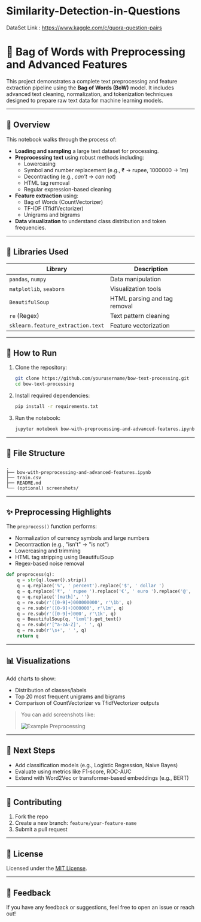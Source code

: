 # Similarity-Detection-in-Questions

DataSet Link : https://www.kaggle.com/c/quora-question-pairs

# 🧠 Bag of Words with Preprocessing and Advanced Features

This project demonstrates a complete text preprocessing and feature extraction pipeline using the **Bag of Words (BoW)** model. It includes advanced text cleaning, normalization, and tokenization techniques designed to prepare raw text data for machine learning models.

---

## 📌 Overview

This notebook walks through the process of:

- **Loading and sampling** a large text dataset for processing.
- **Preprocessing text** using robust methods including:
  - Lowercasing
  - Symbol and number replacement (e.g., ₹ → rupee, 1000000 → 1m)
  - Decontracting (e.g., *can't* → *can not*)
  - HTML tag removal
  - Regular expression-based cleaning
- **Feature extraction** using:
  - Bag of Words (CountVectorizer)
  - TF-IDF (TfidfVectorizer)
  - Unigrams and bigrams
- **Data visualization** to understand class distribution and token frequencies.

---

## 🔧 Libraries Used

| Library              | Description                          |
|----------------------|--------------------------------------|
| `pandas`, `numpy`    | Data manipulation                    |
| `matplotlib`, `seaborn` | Visualization tools               |
| `BeautifulSoup`      | HTML parsing and tag removal         |
| `re` (Regex)         | Text pattern cleaning                |
| `sklearn.feature_extraction.text` | Feature vectorization  |

---

## 🚀 How to Run

1. Clone the repository:
   ```bash
   git clone https://github.com/yourusername/bow-text-processing.git
   cd bow-text-processing
   ```

2. Install required dependencies:
   ```bash
   pip install -r requirements.txt
   ```

3. Run the notebook:
   ```bash
   jupyter notebook bow-with-preprocessing-and-advanced-features.ipynb
   ```

---

## 📁 File Structure

```
.
├── bow-with-preprocessing-and-advanced-features.ipynb
├── train.csv
├── README.md
└── (optional) screenshots/
```

---

## ✨ Preprocessing Highlights

The `preprocess()` function performs:

- Normalization of currency symbols and large numbers
- Decontraction (e.g., "isn't" → "is not")
- Lowercasing and trimming
- HTML tag stripping using BeautifulSoup
- Regex-based noise removal

```python
def preprocess(q):
    q = str(q).lower().strip()
    q = q.replace('%', ' percent').replace('$', ' dollar ')
    q = q.replace('₹', ' rupee ').replace('€', ' euro ').replace('@', ' at ')
    q = q.replace('[math]', '')
    q = re.sub(r'([0-9]+)000000000', r'\1b', q)
    q = re.sub(r'([0-9]+)000000', r'\1m', q)
    q = re.sub(r'([0-9]+)000', r'\1k', q)
    q = BeautifulSoup(q, 'lxml').get_text()
    q = re.sub(r'[^a-zA-Z]', ' ', q)
    q = re.sub(r'\s+', ' ', q)
    return q
```

---

## 📊 Visualizations

Add charts to show:

- Distribution of classes/labels
- Top 20 most frequent unigrams and bigrams
- Comparison of CountVectorizer vs TfidfVectorizer outputs

> You can add screenshots like:
> 
> ![Example Preprocessing](screenshots/preprocessing.png)

---

## 🧠 Next Steps

- Add classification models (e.g., Logistic Regression, Naive Bayes)
- Evaluate using metrics like F1-score, ROC-AUC
- Extend with Word2Vec or transformer-based embeddings (e.g., BERT)

---

## 🤝 Contributing

1. Fork the repo
2. Create a new branch: `feature/your-feature-name`
3. Submit a pull request

---

## 📜 License

Licensed under the [MIT License](LICENSE).

---

## 💬 Feedback

If you have any feedback or suggestions, feel free to open an issue or reach out!
